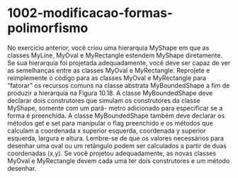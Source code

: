 # 1002-modificacao-formas-polimorfismo
No exercício anterior, você criou uma hierarquia MyShape em que as classes MyLine, MyOval e MyRectangle estendem MyShape diretamente. Se sua hierarquia foi projetada adequadamente, você deve ser capaz de ver as semelhanças entre as classes MyOval e MyRectangle. Reprojete e reimplemente o código para as classes MyOval e MyRectangle para “fatorar” os recursos comuns na classe abstrata MyBoundedShape a fim de produzir a hierarquia na Figura 10.18.
A classe MyBoundedShape deve declarar dois construtores que simulam os construtores da classe MyShape, somente com um parâ-
metro adicionado para especificar se a forma é preenchida. A classe MyBoundedShape também deve declarar os métodos get e set para
manipular o flag preenchido e os métodos que calculam a coordenada x superior esquerda, coordenada y superior esquerda, largura e altura. Lembre-se de que os valores necessários para desenhar uma oval ou um retângulo podem ser calculados a partir de duas coordenadas
(x,y). Se você projetou adequadamente, as novas classes MyOval e MyRectangle devem cada uma ter dois construtores e um método
desenhar.
